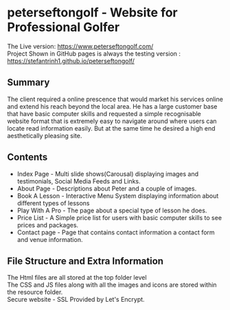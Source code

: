 # peterseftongolf - Website for Professional Golfer  
  
The Live version: https://www.peterseftongolf.com/  
Project Shown in GitHub pages is always the testing version : https://stefantrinh1.github.io/peterseftongolf/  

## Summary
  
The client required a online prescence that would market his services online and extend his reach beyond the local area.
He has a large customer base that have basic computer skills and requested a simple recognisable website format that is extremely easy to navigate around where users can locate read information easily. But at the same time he desired a high end aesthetically pleasing site.

## Contents
  
- Index Page - Multi slide shows(Carousal) displaying images and testimonials, Social Media Feeds and Links.
- About Page - Descriptions about Peter and a couple of images.
- Book A Lesson - Interactive Menu System displaying information about different types of lessons
- Play With A Pro -  The page about a special type of lesson he does.
- Price List - A Simple price list for users with basic computer skills to see prices and packages.
- Contact page - Page that contains contact information a contact form and venue information.


## File Structure and Extra Information  
  
The Html files are all stored at the top folder level   
The CSS and JS files along with all the images and icons are stored within the resource folder.  
Secure website - SSL Provided by Let's Encrypt.  
  
